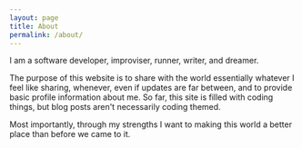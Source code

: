 ```yaml
---
layout: page
title: About
permalink: /about/
---
```


I am a software developer, improviser, runner, writer, and dreamer.

The purpose of this website is to share with the world essentially whatever I feel like sharing, whenever, even if updates are far between, and to provide basic profile information about me. So far, this site is filled with coding things, but blog posts aren't necessarily coding themed.

Most importantly, through my strengths I want to making this world a better place than before we came to it.
